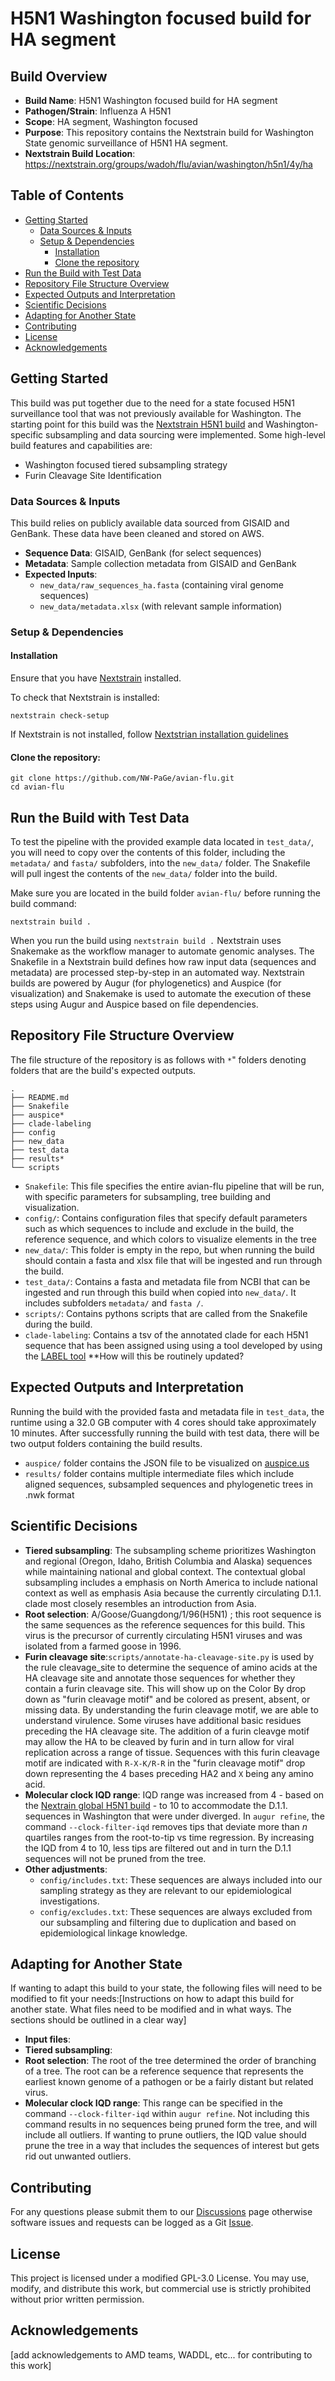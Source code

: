 # H5N1 Washington focused build for HA segment

## Build Overview
- **Build Name**: H5N1 Washington focused build for HA segment
- **Pathogen/Strain**: Influenza A H5N1
- **Scope**: HA segment, Washington focused
- **Purpose**: This repository contains the Nextstrain build for Washington State genomic surveillance of H5N1 HA segment.
- **Nextstrain Build Location**: https://nextstrain.org/groups/wadoh/flu/avian/washington/h5n1/4y/ha

## Table of Contents
- [Getting Started](#getting-started)
  - [Data Sources & Inputs](#data-sources--inputs)
  - [Setup & Dependencies](#setup--dependencies)
    - [Installation](#installation)
    - [Clone the repository](#clone-the-repository)
- [Run the Build with Test Data](#run-the-build-with-test-data)
- [Repository File Structure Overview](#repository-file-structure-overview)
- [Expected Outputs and Interpretation](#expected-outputs-and-interpretation)
- [Scientific Decisions](#scientific-decisions)
- [Adapting for Another State](#adapting-for-another-state)
- [Contributing](#contributing)
- [License](#license)
- [Acknowledgements](#acknowledgements)

## Getting Started
This build was put together due to the need for a state focused H5N1 surveillance tool that was not previously available for Washington. The starting point for this build was the [Nextstrain H5N1 build](https://github.com/nextstrain/avian-flu) and Washington-specific subsampling and data sourcing were implemented.
Some high-level build features and capabilities are:
- Washington focused tiered subsampling strategy
- Furin Cleavage Site Identification

### Data Sources & Inputs
This build relies on publicly available data sourced from GISAID and GenBank. These data have been cleaned and stored on AWS.

- **Sequence Data**: GISAID, GenBank (for select sequences)
- **Metadata**: Sample collection metadata from GISAID and GenBank
- **Expected Inputs**:
    - `new_data/raw_sequences_ha.fasta` (containing viral genome sequences)
    - `new_data/metadata.xlsx` (with relevant sample information)

### Setup & Dependencies
#### Installation
Ensure that you have [Nextstrain](https://docs.nextstrain.org/en/latest/install.html) installed.

To check that Nextstrain is installed:
```
nextstrain check-setup
```
If Nextstrain is not installed, follow [Nextstrian installation guidelines](https://docs.nextstrain.org/en/latest/install.html)

#### Clone the repository:

```
git clone https://github.com/NW-PaGe/avian-flu.git
cd avian-flu
```

## Run the Build with Test Data
To test the pipeline with the provided example data located in `test_data/`, you will need to copy over the contents of this folder, including the `metadata/` and `fasta/` subfolders, into the `new_data/` folder.  The Snakefile will pull ingest the contents of the `new_data/` folder into the build.  

Make sure you are located in the build folder `avian-flu/` before running the build command:

```
nextstrain build .
```

When you run the build using `nextstrain build .` Nextstrain uses Snakemake as the workflow manager to automate genomic analyses. The Snakefile in a Nextstrain build defines how raw input data (sequences and metadata) are processed step-by-step in an automated way. Nextstrain builds are powered by Augur (for phylogenetics) and Auspice (for visualization) and Snakemake is used to automate the execution of these steps using Augur and Auspice based on file dependencies.

## Repository File Structure Overview
The file structure of the repository is as follows with `*`" folders denoting folders that are the build's expected outputs.

```
.
├── README.md
├── Snakefile
├── auspice*
├── clade-labeling
├── config
├── new_data
├── test_data
├── results*
└── scripts
```

- `Snakefile`: This file specifies the entire avian-flu pipeline that will be run, with specific parameters for subsampling, tree building and visualization.
- `config/`: Contains configuration files that specify default parameters such as which sequences to include and exclude in the build, the reference sequence, and which colors to visualize elements in the tree
- `new_data/`: This folder is empty in the repo, but when running the build should contain a fasta and xlsx file that will be ingested and run through the build.
- `test_data/`: Contains a fasta and metadata file from NCBI that can be ingested and run through this build when copied into `new_data/`.  It includes subfolders `metadata/` and `fasta /`.
- `scripts/`: Contains pythons scripts that are called from the Snakefile during the build.
- `clade-labeling`: Contains a tsv of the annotated clade for each H5N1 sequence that has been assigned using using a tool developed by using the [LABEL tool](https://wonder.cdc.gov/amd/flu/label/) **How will this be routinely updated?

## Expected Outputs and Interpretation
Running the build with the provided fasta and metadata file in `test_data`, the runtime using a 32.0 GB computer with 4 cores should take approximately 10 minutes. After successfully running the build with test data, there will be two output folders containing the build results.

- `auspice/` folder contains the JSON file to be visualized on [auspice.us](https://auspice.us/)
- `results/` folder contains multiple intermediate files which include aligned sequences, subsampled sequences and phylogenetic trees in .nwk format

## Scientific Decisions
- **Tiered subsampling**: The subsampling scheme prioritizes Washington and regional (Oregon, Idaho, British Columbia and Alaska) sequences while maintaining national and global context. The contextual global subsampling includes a emphasis on North America to include national context as well as emphasis Asia because the currently circulating D.1.1. clade most closely resembles an introduction from Asia.
- **Root selection**: A/Goose/Guangdong/1/96(H5N1) ; this root sequence is the same sequences as the reference sequences for this build. This virus is the precursor of currently circulating H5N1 viruses and was isolated from a farmed goose in 1996.
- **Furin cleavage site**:`scripts/annotate-ha-cleavage-site.py` is used by the rule cleavage_site to determine the sequence of amino acids at the HA cleavage site and annotate those sequences for whether they contain a furin cleavage site. This will show up on the Color By drop down as "furin cleavage motif" and be colored as present, absent, or missing data. By understanding the furin cleavage motif, we are able to understand virulence.  Some viruses have additional basic residues preceding the HA cleavage site.  The addition of a furin cleavge motif may allow the HA to be cleaved by furin and in turn allow for viral replication across a range of tissue.  Sequences with this furin cleavage motif are indicated with `R-X-K/R-R` in the "furin cleavage motif" drop down representing the 4 bases preceding HA2 and `X` being any amino acid.
- **Molecular clock IQD range**: IQD range was increased from 4 - based on the [Nextrain global H5N1 build](https://nextstrain.org/avian-flu/h5n1/ha/2y) - to 10 to accommodate the D.1.1. sequences in Washington that were under diverged.  In `augur refine`, the command `--clock-filter-iqd` removes tips that deviate more than *n* quartiles ranges from the root-to-tip vs time regression. By increasing the IQD from 4 to 10, less tips are filtered out and in turn the D.1.1 sequences will not be pruned from the tree.
- **Other adjustments**:
  - `config/includes.txt`: These sequences are always included into our sampling strategy as they are relevant to our epidemiological investigations.
  - `config/excludes.txt`: These sequences are always excluded from our subsampling and filtering due to duplication and based on epidemiological linkage knowledge.


## Adapting for Another State
 If wanting to adapt this build to your state, the following files will need to be modified to fit your needs:[Instructions on how to adapt this build for another state. What files need to be modified and in what ways. The sections should be outlined in a clear way]
 - **Input files**:
 - **Tiered subsampling**:
 - **Root selection**: The root of the tree determined the order of branching of a tree.  The root can be a reference sequence that represents the earliest known genome of a pathogen or be a fairly distant but related virus.
 - **Molecular clock IQD range**: This range can be specified in the command `--clock-filter-iqd` within `augur refine`. Not including this command results in no sequences being pruned form the tree, and will include all outliers.  If wanting to prune outliers, the IQD value should prune the tree in a way that includes the sequences of interest but gets rid out unwanted outliers.


## Contributing
For any questions please submit them to our [Discussions](https://github.com/NW-PaGe/avian-flu/discussions) page otherwise software issues and requests can be logged as a Git [Issue](https://github.com/NW-PaGe/avian-flu/issues).

## License
This project is licensed under a modified GPL-3.0 License.
You may use, modify, and distribute this work, but commercial use is strictly prohibited without prior written permission.

## Acknowledgements

[add acknowledgements to AMD teams, WADDL, etc... for contributing to this work]
